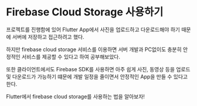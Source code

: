 # Firebase Cloud Storage 사용하기

프로젝트를 진행함에 있어 Flutter App에서 사진을 업로드하고 다운로드해야 하기 때문에 서버에 저장하고 접근하려고 했다.

하지만 firebase cloud storage 서비스를 이용하면 서버 개발과 PC없이도 충분히 안정적인 서비스를 제공할 수 있다고 하여 공부해보았다.

또한 클라이언트에서도 Firebase SDK를 사용하면 아주 쉽게 사진, 동영상 등을 업로드 및 다운로드가 가능하기 떄문에 
개발 일정을 줄이면서 안정적인 App을 만들 수 있다고 한다.


Flutter에서 firebase cloud storage를 사용하는 법을 알아보자!
